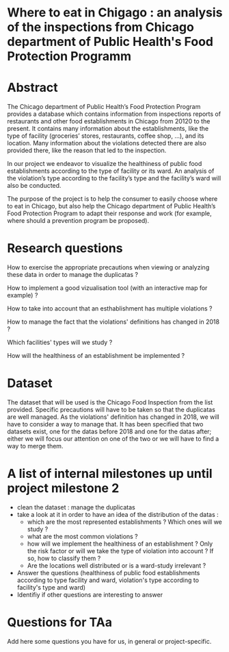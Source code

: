 # Where to eat in Chigago : an analysis of the inspections from Chicago department of Public Health's Food Protection Programm

# Abstract
The Chicago department of Public Health’s Food Protection Program provides a database which contains information from inspections reports of restaurants and other food establishments in Chicago from 20120 to the present. It contains many information about the establishments, like the type of facility (groceries’ stores, restaurants, coffee shop, …), and its location. Many information about the violations detected there are also provided there, like the reason that led to the inspection.

In our project we endeavor to visualize the healthiness of public food establishments according to the type of facility or its ward. An analysis of the violation’s type according to the facility’s type and the facility’s ward will also be conducted. 

The purpose of the project is to help the consumer to easily choose where to eat in Chicago, but also help the Chicago department of Public Health’s Food Protection Program to adapt their response and work (for example, where should a prevention program be proposed).



# Research questions
How to exercise the appropriate precautions when viewing or analyzing these data in order to manage the duplicatas ?

How to implement a good vizualisation tool (with an interactive map for example) ?

How to take into account that an esthablishment has multiple violations ?

How to manage the fact that the violations' definitions has changed in 2018 ?

Which facilities' types will we study ?

How will the healthiness of an establishment be implemented ?


# Dataset

The dataset that will be used is the Chicago Food Inspection from the list provided. Specific precautions will have to be taken so that the duplicatas are well managed. As the violations' definition has changed in 2018, we will have to consider a way to manage that. It has been specified that two datasets exist, one for the datas before 2018 and one for the datas after; either we will focus our attention on one of the two or we will have to find a way to merge them. 

# A list of internal milestones up until project milestone 2
- clean the dataset : manage the duplicatas
- take a look at it in order to have an idea of the distribution of the datas :
    - which are the most represented establishments ? Which ones will we study ?
    - what are the most common violations ?
    - how will we implement the healthiness of an establishment ? Only the risk factor or will we take the type of violation into             account ? If so, how to classify them ?
    - Are the locations well distributed or is a ward-study irrelevant ?
 - Answer the questions (healthiness of public food establishments according to type facility and ward, violation's type according to facility's type and ward)
 - Identifiy if other questions are interesting to answer

# Questions for TAa
Add here some questions you have for us, in general or project-specific.


